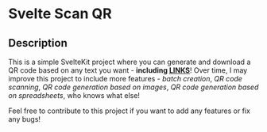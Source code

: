 # Svelte Scan QR

## Description

This is a simple SvelteKit project where you can generate and download a QR code based on any text you want - __including [LINKS](https://drakeafk.io)__!
Over time, I may improve this project to include more features - _batch creation_, _QR code scanning_, _QR code generation based on images_, _QR code generation based on spreadsheets_, who knows what else!

Feel free to contribute to this project if you want to add any features or fix any bugs!

